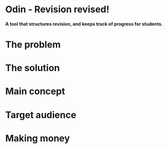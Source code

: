 # Odin - Revision revised!
#### A tool that structures revision, and keeps track of progress for students.

# The problem

# The solution

# Main concept

# Target audience

# Making money
